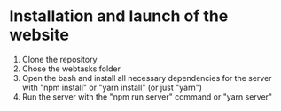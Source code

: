 # Installation and launch of the website

1. Clone the repository
2. Chose the webtasks folder
3. Open the bash and install all necessary dependencies for the server with "npm install" or "yarn install" (or just "yarn")
4. Run the server with the "npm run server" command or "yarn server"
